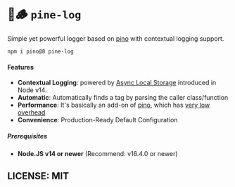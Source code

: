 # 🌲🪵 `pine-log`

Simple yet powerful logger based on [pino](https://github.com/pinojs/pino) with contextual logging support.

```
npm i pino@8 pine-log
```

#### Features

 * **Contextual Logging**: powered by [Async Local Storage](https://nodejs.org/api/async_hooks.html) introduced in Node v14.
 * **Automatic**: Automatically finds a tag by parsing the caller class/function
 * **Performance**: It's basically an add-on of [pino](https://github.com/pinojs/pino), which has [very low overhead](https://github.com/pinojs/pino/blob/master/docs/benchmarks.md)
 * **Convenience**: Production-Ready Default Configuration


##### Prerequisites

* **Node.JS v14 or newer** (Recommend: v16.4.0 or newer)



## LICENSE: MIT
